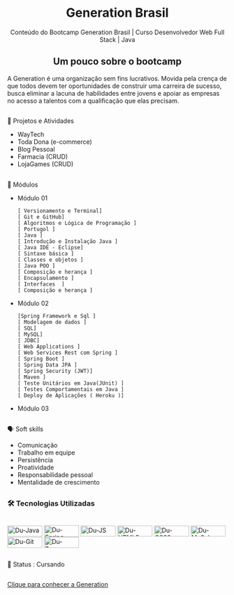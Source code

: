 
<h1 align="center">Generation Brasil</h1>
<p align="center">Conteúdo do Bootcamp Generation Brasil | Curso Desenvolvedor Web Full Stack | Java </p>



<h2 align="center"> Um pouco sobre o bootcamp </h2>
<p align="left">A Generation é uma organização sem fins lucrativos. Movida pela crença de que todos devem ter oportunidades de construir uma carreira de sucesso, busca eliminar a lacuna de habilidades entre jovens e apoiar as empresas no acesso a talentos com a qualificação que elas precisam. </p>


##
<p align="center"></p>


📙  Projetos e Atividades

* WayTech
* Toda Dona (e-commerce)
* Blog Pessoal
* Farmacia (CRUD)
* LojaGames (CRUD)

      
##
🎯​ Módulos
* Módulo 01


      [ Versionamento e Terminal]
      [ Git e GitHub]
      [ Algoritmos e Lógica de Programação ]
      [ Portugol ]
      [ Java ]
      [ Introdução e Instalação Java ]
      [ Java IDE - Eclipse]
      [ Sintaxe básica ]
      [ Classes e objetos ]
      [ Java POO ]
      [ Composição e herança ]
      [ Encapsulamento ]
      [ Interfaces  ]
      [ Composição e herança ]
 

* Módulo 02

      [Spring Framework e Sql ]
      [ Modelagem de dados ]
      [ SQL]
      [ MySQL]
      [ JDBC]
      [ Web Applications ]
      [ Web Services Rest com Spring ]
      [ Spring Boot ]
      [ Spring Data JPA ]
      [ Spring Security (JWT)]
      [ Maven ]
      [ Teste Unitários em Java(JUnit) ]
      [ Testes Comportamentais em Java ]
      [ Deploy de Aplicações ( Heroku )]

* Módulo 03
##

🗣️ Soft skills

* Comunicação
* Trabalho em equipe
* Persistência
* Proatividade
* Responsabilidade pessoal
* Mentalidade de crescimento

 ##
 ### 🛠 Tecnologias Utilizadas
   <div style="display: inline_block"><br>
    <img align="center" alt="Du-Java" height="25" width="80" src="https://img.shields.io/badge/Java-ED8B00?style=for-the-badge&logo=java&logoColor=white">
    <img align="center" alt="Du-Spring" height="27" width="80" src="https://img.shields.io/badge/Spring_Boot-F2F4F9?style=for-the-badge&logo=spring-boot">
    <img align="center" alt="Du-JS" height="25" width="80" src="https://img.shields.io/badge/JavaScript-F7DF1E?style=for-the-badge&logo=javascript&logoColor=black">
    <img align="center" alt="Du-HTML5" height="25" width="80" src="https://img.shields.io/badge/HTML5-E34F26?style=for-the-badge&logo=html5&logoColor=white">
    <img align="center" alt="Du-CSS3" height="25" width="80" src="https://img.shields.io/badge/CSS3-1572B6?style=for-the-badge&logo=css3&logoColor=white">
    <img align="center" alt="Du-MySql" height="25" width="80" src="https://img.shields.io/badge/MySQL-005C84?style=for-the-badge&logo=mysql&logoColor=white">
    <img align="center" alt="Du-Git" height="25" width="80" src="https://img.shields.io/badge/GIT-E44C30?style=for-the-badge&logo=git&logoColor=white">
    <img align="center" alt="Du-Zomm" height="25" width="80" src="https://img.shields.io/badge/Zoom-2D8CFF?style=for-the-badge&logo=zoom&logoColor=white">
   </div>
   
##
📌 Status : Cursando 
##
<a href=“https://brazil.generation.org/2022/05/24/mes-de-maio-generation-brasil-celebra-nova-turma-de-programacao-em-java-full-stack-jr/“>Clique para conhecer a Generation</a> 
